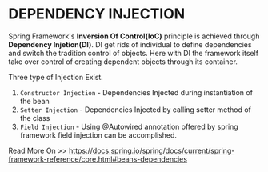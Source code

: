# DEPENDENCY INJECTION

Spring Framework's <B>Inversion Of Control(IoC)</B> principle is achieved through <B>Dependency Injetion(DI)</B>. DI get rids of individual to define dependencies and switch the tradition control of objects. Here with DI the framework itself take over control of creating dependent objects through its container.

Three type of Injection Exist. <BR>
1. ````Constructor Injection```` - Dependencies Injected during instantiation of the bean<BR>
2. ````Setter Injection```` - Dependencies Injected by calling setter method of the class<BR>
3. ````Field Injection```` - Using @Autowired annotation offered by spring framework field injection can be accomplished.<BR>

Read More On >> https://docs.spring.io/spring/docs/current/spring-framework-reference/core.html#beans-dependencies

